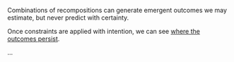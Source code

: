 Combinations of recompositions can generate emergent outcomes we may estimate, but never predict with certainty.

Once constraints are applied with intention, we can see [where the outcomes persist](https://github.com/operatorjen/bean.sims/).


...
